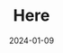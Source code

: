 ---  
layout: startup_page  
title: "Here"  
id: "here.com"  
permalink: "/herehere.com01092024/"  
website: "https://www.here.com"  
funding_round: "Seed"  
funding_amount: "$5M"  
investors: "Fiat Ventures, Liquid 2 Ventures, Mucker Capital, Bragiel Brothers, Alumni Ventures, Gaingels"  
about: "Here was a fractional short-term vacation rental marketplace that allowed investors to acquire partial ownership of vacation rentals. The company handled property management, aiming to provide monthly income and potential property appreciation to its members. It offered shares for as little as $1, aiming to democratize access to vacation rental investments."  
markets: "Fintech, Real Estate, Business/Productivity Software, Application Software"  
hq: "Eindhoven, North Brabant, Netherlands"  
founded_year: "1985"  
linkedin: "https://www.linkedin.com/company/here"  
twitter: "https://twitter.com/HERE"  
instagram: ""  
facebook: "https://www.facebook.com/here"  
crunchbase: ""  
pitchbook: "https://pitchbook.com/profiles/company/94509-91"  

date_display: "09-Jan-2024"  
date: "2024-01-09"

# SEO Optimization  
meta_title: "Here - Seed Funding ($5M)"  
meta_description: "Here, Here was a fractional short-term vacation rental marketplace that allowed investors to acquire partial ownership of vacation rentals. The company hand..."  
meta_keywords: "Here, Fintech, Real Estate, Business/Productivity Software, Application Software, Seed funding"  
canonical_url: "https://startup.projectstartups.com/herehere.com01092024/"  
---